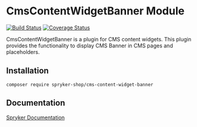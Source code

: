 # CmsContentWidgetBanner Module
[![Build Status](https://travis-ci.org/spryker/cms-content-widget-banner.svg)](https://travis-ci.org/spryker/cms-content-widget-banner)
[![Coverage Status](https://coveralls.io/repos/github/spryker/cms-content-widget-banner/badge.svg)](https://coveralls.io/github/spryker/cms-content-widget-banner)

CmsContentWidgetBanner is a plugin for CMS content widgets. This plugin provides the functionality to display CMS Banner in CMS pages and placeholders.

## Installation

```
composer require spryker-shop/cms-content-widget-banner
```

## Documentation

[Spryker Documentation](https://academy.spryker.com/developing_with_spryker/module_guide/modules.html)
